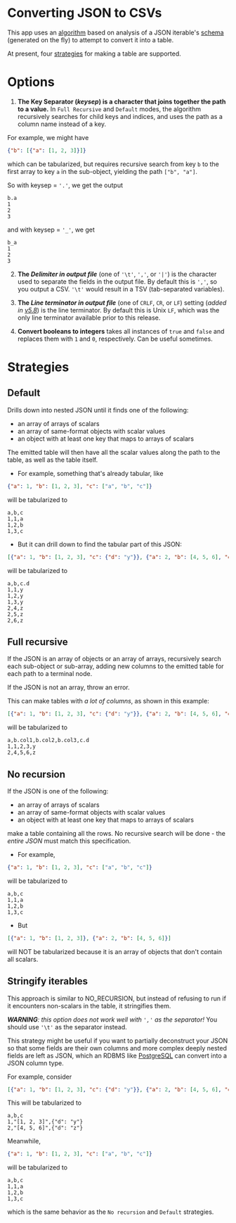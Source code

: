 # Converting JSON to CSVs #
This app uses an [algorithm](https://github.com/molsonkiko/JsonToolsNppPlugin/blob/main/JsonToolsNppPlugin/JSONTools/JsonTabularize.cs) based on analysis of a JSON iterable's [schema](https://github.com/molsonkiko/JsonToolsNppPlugin/blob/main/JsonToolsNppPlugin/JSONTools/JsonSchemaMaker.cs) (generated on the fly) to attempt to convert it into a table.

At present, four [strategies](#strategies) for making a table are supported.

# Options #
1. __The Key Separator (*keysep*) is a character that joins together the path to a value.__ In `Full Recursive` and `Default` modes, the algorithm recursively searches for child keys and indices, and uses the path as a column name instead of a key.

For example, we might have 

```json
{"b": [{"a": [1, 2, 3]}]}
```
which can be tabularized, but requires recursive search from key `b` to the first array to key `a` in the sub-object, yielding the path
`["b", "a"]`.

 So with keysep = `'.'`, we get the output
```
b.a
1
2
3
```

and with keysep = `'_'`, we get
```
b_a
1
2
3
```

2. __The *Delimiter in output file*__ (one of `'\t'`, `','`, or `'|'`) is the character used to separate the fields in the output file. By default this is `','`, so you output a CSV. `'\t'` would result in a TSV (tab-separated variables).

3. __The *Line terminator in output file*__ (one of `CRLF`, `CR`, or `LF`) setting (*added in [v5.8](/CHANGELOG.md#580---2023-10-09)*) is the line terminator. By default this is Unix `LF`, which was the only line terminator available prior to this release.

4. __Convert booleans to integers__ takes all instances of `true` and `false` and replaces them with `1` and `0`, respectively. Can be useful sometimes.

# Strategies #
## Default ##
Drills down into nested JSON until it finds one of the following:
* an array of arrays of scalars
* an array of same-format objects with scalar values
* an object with at least one key that maps to arrays of scalars

The emitted table will then have all the scalar values along the path to the table, as well as the table itself.
* For example, something that's already tabular, like
```json
{"a": 1, "b": [1, 2, 3], "c": ["a", "b", "c"]}
```
will be tabularized to
```
a,b,c
1,1,a
1,2,b
1,3,c
```

* But it can drill down to find the tabular part of this JSON:
```json
[{"a": 1, "b": [1, 2, 3], "c": {"d": "y"}}, {"a": 2, "b": [4, 5, 6], "c": {"d": "z"}}]
```
will be tabularized to
```
a,b,c.d
1,1,y
1,2,y
1,3,y
2,4,z
2,5,z
2,6,z
```

## Full recursive ##
If the JSON is an array of objects or an array of arrays, recursively search each sub-object or sub-array, adding new columns to the emitted table for each path to a terminal node.

If the JSON is not an array, throw an error.

This can make tables with *a lot of columns*, as shown in this example:
```json
[{"a": 1, "b": [1, 2, 3], "c": {"d": "y"}}, {"a": 2, "b": [4, 5, 6], "c": {"d": "z"}}]
```
will be tabularized to
```
a,b.col1,b.col2,b.col3,c.d
1,1,2,3,y
2,4,5,6,z
```

## No recursion ##
If the JSON is one of the following:
* an array of arrays of scalars
* an array of same-format objects with scalar values
* an object with at least one key that maps to arrays of scalars

make a table containing all the rows. No recursive search will be done - the *entire JSON* must match this specification.

* For example, 
```json
{"a": 1, "b": [1, 2, 3], "c": ["a", "b", "c"]}
```
will be tabularized to
```
a,b,c
1,1,a
1,2,b
1,3,c
```
* But
```json
[{"a": 1, "b": [1, 2, 3]}, {"a": 2, "b": [4, 5, 6]}]
```
will NOT be tabularized because it is an array of objects that don't contain all scalars.

## Stringify iterables ##

This approach is similar to NO_RECURSION, but instead of refusing to run if it encounters
non-scalars in the table, it stringifies them.

*__WARNING__: this option does not work well with `','` as the separator!* You should use `'\t'` as the separator instead.

This strategy might be useful if you want to partially deconstruct your JSON so that some fields are their own columns and more complex deeply nested fields are left as JSON, which an RDBMS like [PostgreSQL](https://www.postgresqltutorial.com/postgresql-tutorial/postgresql-json/) can convert into a JSON column type.

For example, consider
```json
[{"a": 1, "b": [1, 2, 3], "c": {"d": "y"}}, {"a": 2, "b": [4, 5, 6], "c": {"d": "z"}}]
```
This will be tabularized to
```
a,b,c
1,"[1, 2, 3]",{"d": "y"}
2,"[4, 5, 6]",{"d": "z"}
```
Meanwhile,
```json
{"a": 1, "b": [1, 2, 3], "c": ["a", "b", "c"]}
```
will be tabularized to
```
a,b,c
1,1,a
1,2,b
1,3,c
```
which is the same behavior as the `No recursion` and `Default` strategies.
